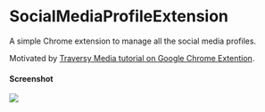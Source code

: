# SocialMediaProfileExtension
 A simple Chrome extension to manage all the social media profiles.

Motivated by [Traversy Media tutorial on Google Chrome Extention](https://www.youtube.com/watch?v=wHZCYi1K664).

#### Screenshot
![](images/Screenshot.jpeg)
